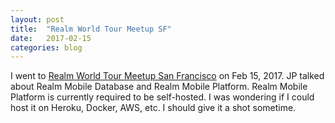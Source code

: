```yaml
---
layout: post
title:  "Realm World Tour Meetup SF"
date:   2017-02-15
categories: blog
---
```


I went to [Realm World Tour Meetup San Francisco][1] on Feb 15, 2017. JP talked about Realm Mobile Database and Realm Mobile Platform. Realm Mobile Platform is currently required to be self-hosted. I was wondering if I could host it on Heroku, Docker, AWS, etc. I should give it a shot sometime.

[1]: https://www.meetup.com/realm-sf/events/237191299/
